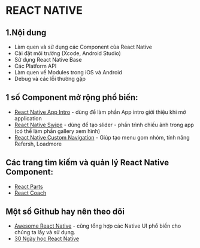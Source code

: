# REACT NATIVE

## 1.Nội dung

* Làm quen và sử dụng các Component của React Native
* Cài đặt môi trường (Xcode, Android Studio)
* Sử dụng React Native Base
* Các Platform API
* Làm quen về Modules trong iOS và Android
* Debug và các lỗi thường gặp

## 1 số Component mở rộng phổ biến:

* [React Native App Intro](https://github.com/FuYaoDe/react-native-app-intro) - dùng để làm phần App intro giới thiệu khi mở application
* [React Native Swipe](https://github.com/sunnylqm/react-native-swiper2) - dùng để tạo slider - phần trình chiếu ảnh trong app (có thể làm phần gallery xem hình)
* [React Native Custom Navigation](https://github.com/superdami/react-native-custom-navigation) - Giúp tạo menu gom nhóm, tính năng Refersh, Loadmore

## Các trang tìm kiếm và quản lý React Native Component:

* [React Parts](https://react.parts/native)
* [React Coach](https://js.coach/react-native)

## Một số Github hay nên theo dõi

* [Awesome React Native](https://github.com/jondot/awesome-react-native) - cũng tổng hợp các Native UI phổ biến cho chúng ta lấy và sử dụng.
* [30 Ngày học React Native](https://github.com/fangwei716/30-days-of-react-native)

